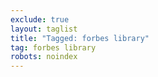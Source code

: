 ```yaml
---
exclude: true
layout: taglist
title: "Tagged: forbes library"
tag: forbes library
robots: noindex
---
```

